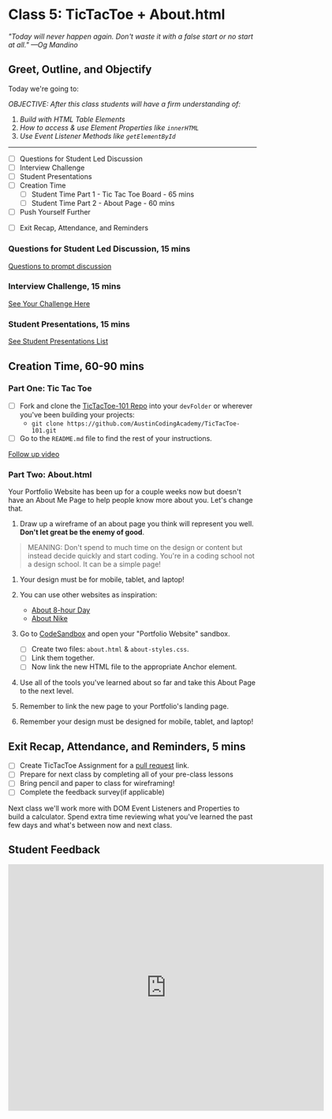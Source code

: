 # Class 5: TicTacToe + About.html

<!-- ! HIDE FROM STUDENT; INSTRUCTOR ONLY CONTENT -->
<!-- ## Instructor Only Content - HIDE FROM STUDENTS -->

<!-- ! END INSTRUCTOR ONLY CONTENT -->

*"Today will never happen again. Don't waste it with a false start or no start at all." —Og Mandino*

## Greet, Outline, and Objectify

<!-- SMART: Specific, Measurable, Attainable, Relevant, and Timely. -->
<!-- https://examples.yourdictionary.com/well-written-examples-of-learning-objectives.html -->

Today we're going to:
  
*OBJECTIVE: After this class students will have a firm understanding of:*

1. *Build with HTML Table Elements*
2. *How to access & use Element Properties like `innerHTML`*
3. *Use Event Listener Methods like `getElementById`*

*****

- [ ] Questions for Student Led Discussion
- [ ] Interview Challenge
- [ ] Student Presentations
- [ ] Creation Time
    * [ ] Student Time Part 1 - Tic Tac Toe Board - 65 mins
    * [ ] Student Time Part 2 - About Page - 60 mins
- [ ] Push Yourself Further
<!-- - [ ] Interview Questions: Blog to Show You Know -->
- [ ] Exit Recap, Attendance, and Reminders

### Questions for Student Led Discussion, 15 mins
<!-- This section should be structured with the 5E model: https://lesley.edu/article/empowering-students-the-5e-model-explained -->

[Questions to prompt discussion](./../additionalResources/questionsForDiscussion/qfd-class-5.md)

### Interview Challenge, 15 mins
<!-- The last two E happen here: elaborate and evaluate  -->
<!-- this sections should have a challenge that can be solved with the skills they've learned since their last class. -->
<!-- ! HIDDEN CONTENT: INSTRUCTOR ONLY -->
[See Your Challenge Here](./../additionalResources/interviewChallenges.md)
<!-- ! END HIDDEN CONTENT: INSTRUCTOR ONLY -->

### Student Presentations, 15 mins

[See Student Presentations List](./../additionalResources/studentPresentations.md)

## Creation Time, 60-90 mins

### Part One: Tic Tac Toe

- [ ] Fork and clone the [TicTacToe-101 Repo](https://github.com/AustinCodingAcademy/TicTacToe-101) into your `devFolder` or wherever you've been building your projects:
  * `git clone https://github.com/AustinCodingAcademy/TicTacToe-101.git`
- [ ] Go to the `README.md` file to find the rest of your instructions.

[Follow up video](https://player.vimeo.com/video/395004475)

### Part Two: About.html

Your Portfolio Website has been up for a couple weeks now but doesn't have an About Me Page to help people know more about you. Let's change that.

1. Draw up a wireframe of an about page you think will represent you well. **Don't let great be the enemy of good**.
  
  > MEANING: Don't spend to much time on the design or content but instead decide quickly and start coding. You're in a coding school not a design school. It can be a simple page!

1. Your design must be for mobile, tablet, and laptop!
1. You can use other websites as inspiration:

    * [About 8-hour Day](http://eighthourday.com/studio)
    * [About Nike](https://about.nike.com/)

1. Go to [CodeSandbox](https://codesandbox.io/dashboard) and open your "Portfolio Website" sandbox.
    - [ ] Create two files: `about.html` & `about-styles.css`.
    - [ ] Link them together.
    - [ ] Now link the new HTML file to the appropriate Anchor element.

1. Use all of the tools you've learned about so far and take this About Page to the next level.
1. Remember to link the new page to your Portfolio's landing page.
1. Remember your design must be designed for mobile, tablet, and laptop!

## Exit Recap, Attendance, and Reminders, 5 mins

- [ ] Create TicTacToe Assignment for a [pull request](https://youtu.be/rgbCcBNZcdQ?t=54) link.
- [ ] Prepare for next class by completing all of your pre-class lessons
- [ ] Bring pencil and paper to class for wireframing!
- [ ] Complete the feedback survey(if applicable)

Next class we'll work more with DOM Event Listeners and Properties to build a calculator. Spend extra time reviewing what you've learned the past few days and what's between now and next class.

## Student Feedback

<iframe src="https://docs.google.com/forms/d/e/1FAIpQLSd85nNCk_MdnaXCsX7fWl3vYgcqvozzlK2cKq26d2g67Zh8Kg/viewform?embedded=true" width="640" height="500" frameborder="0" marginheight="0" marginwidth="0">Loading…</iframe>

<!-- <iframe id="openedx-zollege" src="https://openedx.zollege.com/feedback" style="width: 100%; height: 500px; border: 0">Browser not compatible.</iframe>
<script src="https://openedx.zollege.com/assets/index.js" type="application/javascript"></script> -->


<!-- TODO Create 3 question exit questions -->

<!-- TODO INSERT Student Feedback From -->

<!-- TODO INSERT *HIDDEN* Instruc tor Feedback Form -->

<!-- 
height/width = 1.777 ---- width="655" height="368"
cp workspace/resources/classOutlineTemplate.md docs/module-
 -->